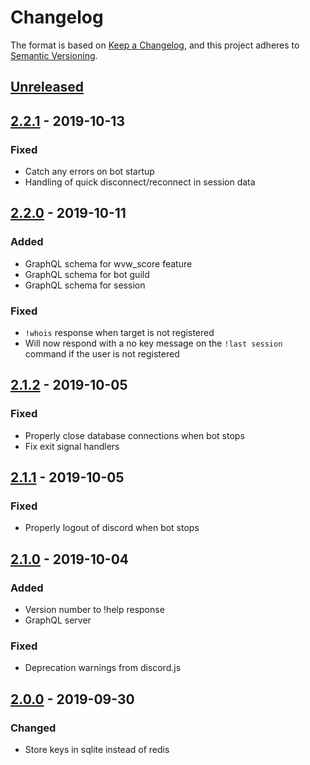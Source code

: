 # Changelog

The format is based on [Keep a Changelog](https://keepachangelog.com/en/1.0.0/),
and this project adheres to [Semantic Versioning](https://semver.org/spec/v2.0.0.html).

## [Unreleased][]

## [2.2.1][] - 2019-10-13

### Fixed
- Catch any errors on bot startup
- Handling of quick disconnect/reconnect in session data

## [2.2.0][] - 2019-10-11

### Added
- GraphQL schema for wvw_score feature
- GraphQL schema for bot guild
- GraphQL schema for session

### Fixed
- `!whois` response when target is not registered
- Will now respond with a no key message on the `!last session` command if the user is not registered

## [2.1.2][] - 2019-10-05

### Fixed
- Properly close database connections when bot stops
- Fix exit signal handlers

## [2.1.1][] - 2019-10-05

### Fixed
- Properly logout of discord when bot stops

## [2.1.0][] - 2019-10-04

### Added
- Version number to !help response
- GraphQL server

### Fixed
- Deprecation warnings from discord.js

## [2.0.0][] - 2019-09-30

### Changed
- Store keys in sqlite instead of redis


[Unreleased]: https://github.com/Nabrok/gw2-discord-bot/compare/v2.2.1...HEAD
[2.2.1]: https://github.com/Nabrok/gw2-discord-bot/compare/v2.2.0...v2.2.1
[2.2.0]: https://github.com/Nabrok/gw2-discord-bot/compare/v2.1.2...v2.2.0
[2.1.2]: https://github.com/Nabrok/gw2-discord-bot/compare/v2.1.1...v2.1.2
[2.1.1]: https://github.com/Nabrok/gw2-discord-bot/compare/v2.1.0...v2.1.1
[2.1.0]: https://github.com/Nabrok/gw2-discord-bot/compare/v2.0.0...v2.1.0
[2.0.0]: https://github.com/Nabrok/gw2-discord-bot/tree/v2.0.0
